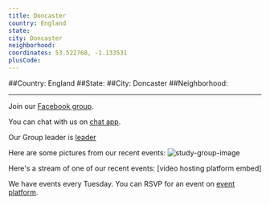 ```yaml
---
title: Doncaster
country: England
state: 
city: Doncaster
neighborhood: 
coordinates: 53.522768, -1.133531
plusCode:
---
```


##Country: England
##State: 
##City: Doncaster
##Neighborhood: 
*****
Join our [Facebook group](https://www.facebook.com/groups/free.code.camp.doncaster).

You can chat with us on [chat app]().

Our Group leader is [leader]()

Here are some pictures from our recent events:
![study-group-image]()

Here's a stream of one of our recent events:
[video hosting platform embed]

We have events every Tuesday. You can RSVP for an event on [event platform]().
